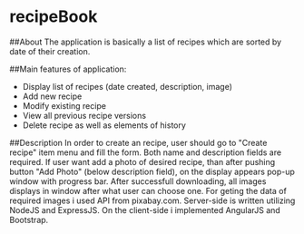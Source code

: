 # recipeBook
##About
The application is basically a list of recipes which are sorted by date of their creation.

##Main features of application:

- Display list of recipes (date created, description, image)
- Add new recipe 
- Modify existing recipe
- View all previous recipe versions
- Delete recipe as well as elements of history

##Description
In order to create an recipe, user should go to "Create recipe" item menu and fill the form. Both name and description fields
 are required. If user want add a photo of desired recipe, than after pushing button "Add Photo" (below description field), on
 the display appears pop-up window with progress bar. After successfull downloading, all images displays in window after what 
user can choose one.
For geting the data of required images i used API from pixabay.com.
Server-side is written utilizing NodeJS and ExpressJS. 
On the client-side i implemented AngularJS and Bootstrap.
